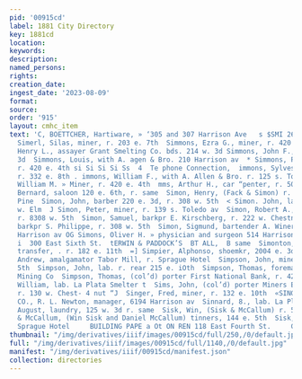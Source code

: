 ```yaml
---
pid: '00915cd'
label: 1881 City Directory
key: 1881cd
location: 
keywords: 
description: 
named_persons: 
rights: 
creation_date: 
ingest_date: '2023-08-09'
format: 
source: 
order: '915'
layout: cmhc_item
text: 'C, BOETTCHER, Hartiware, » ‘305 and 307 Harrison Ave   s $SMI 26 SIS     $     |
  Simerl, Silas, miner, r. 203 e. 7th  Simmons, Ezra G., miner, r. 420 e. 4th  > Simmons,
  Henry L., assayer Grant Smelting Co. bds. 214 w. 3d Simmons, John F., r. 207 w.
  3d  Simmons, Louis, with A. agen & Bro. 210 Harrison av  * Simmons, Peter A., miner,
  r. 420 e. 4th si Si Si Si Ss  4  Te phone Connection,  immons, Sylvester N., miner,
  r. 332 e. 8th . immons, William F., with A. Allen & Bro. r. 125 s. Toledo av Simmons,
  William M. » Miner, r. 420 e. 4th  mms, Arthur H., car “penter, r. 503 e. 5th  mon,
  Bernard, saloon 120 e. 6th, r. same  Simon, Henry, (Fack & Simon) r. 4th se. cor.
  Pine  Simon, John, barber 220 e. 3d, r. 308 w. 5th  < Simon. John, lab. bds. 401
  w. Elm  J Simon, Peter, miner, r. 139 s. Toledo av  Simon, Robert A., pressman Democrat,
  r. 8308 w. 5th  Simon, Samuel, barkpr E. Kirschberg, r. 222 w. Chestnut Simon, Selix,
  barkpr S. Philippe, r. 308 w. 5th  Simon, Sigmund, bartender A. Wineright, r. 514
  Harrison av OG Simons, Oliver H. » physician and surgeon 514 Harrison av. r.  1
  i  300 East Sixth St.  tERWIN & PADDOCK’S  BT ALL,  B same  Simonton, Thomas H.,
  transfer, . r. 182 e. 11th  =] Simpier, Alphonso, shoemkr, 2004 e. 3d r. same  Simpson,
  Andrew, amalgamator Tabor Mill, r. Sprague Hotel  Simpson, John, miner, r. 720 e.
  5th  Simpson, John, lab. r. rear 215 e. iOth  Simpson, Thomas, foreman Little Chief
  Mining Co  Simpson, Thomas, (col’d) porter First National Bank, r. 423 w. 5th  Simpson,
  William, lab. La Plata Smelter t  Sims, John, (col’d) porter Miners Exchange Bank,
  r. 130 w. Chest- 4 nut “J  Singer, Fred, miner, r. 132 e. 10th  «SINGER MANUFACTURING
  CO., R. L. Newton, manager, 6194 Harrison av  Sinnard, 8., lab. La Plata Smelter  Sirand,
  August, laundry, 125 w. 3d r. same  Sisk, Win, (Sisk & McCallum) r. 509 e. 6th  Sisk
  & McCallum, (Win Sisk and Daniel McCallum) tinners, 144 e. 5th  Sisk, — Mrs., cook
  Sprague Hotel     BUILDING PAPE a Ot ON REN 118 East Fourth St.     CRACKERS, WHOLESAL    '
thumbnail: "/img/derivatives/iiif/images/00915cd/full/250,/0/default.jpg"
full: "/img/derivatives/iiif/images/00915cd/full/1140,/0/default.jpg"
manifest: "/img/derivatives/iiif/00915cd/manifest.json"
collection: directories
---
```

